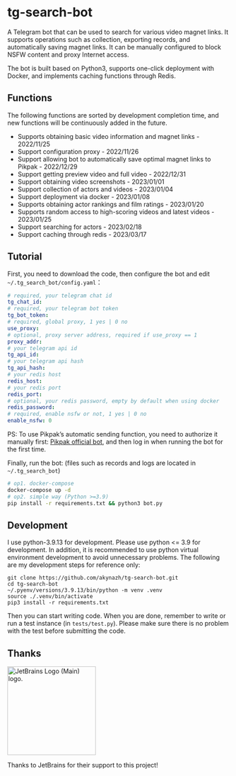 # tg-search-bot

A Telegram bot that can be used to search for various video magnet links. It supports operations such as collection, exporting records, and automatically saving magnet links. It can be manually configured to block NSFW content and proxy Internet access.

The bot is built based on Python3, supports one-click deployment with Docker, and implements caching functions through Redis.

## Functions

The following functions are sorted by development completion time, and new functions will be continuously added in the future.

- Supports obtaining basic video information and magnet links - 2022/11/25
- Support configuration proxy - 2022/11/26
- Support allowing bot to automatically save optimal magnet links to Pikpak - 2022/12/29
- Support getting preview video and full video - 2022/12/31
- Support obtaining video screenshots - 2023/01/01
- Support collection of actors and videos - 2023/01/04
- Support deployment via docker - 2023/01/08
- Supports obtaining actor rankings and film ratings - 2023/01/20
- Supports random access to high-scoring videos and latest videos - 2023/01/25
- Support searching for actors - 2023/02/18
- Support caching through redis - 2023/03/17

## Tutorial

First, you need to download the code, then configure the bot and edit `~/.tg_search_bot/config.yaml`：

```yaml
# required, your telegram chat id
tg_chat_id: 
# required, your telegram bot token
tg_bot_token: 
# required, global proxy, 1 yes | 0 no
use_proxy: 
# optional, proxy server address, required if use_proxy == 1
proxy_addr: 
# your telegram api id
tg_api_id: 
# your telegram api hash
tg_api_hash: 
# your redis host
redis_host: 
# your redis port
redis_port: 
# optional, your redis password, empty by default when using docker
redis_password: 
# required, enable nsfw or not, 1 yes | 0 no
enable_nsfw: 0
```

PS: To use Pikpak’s automatic sending function, you need to authorize it manually first: [Pikpak official bot](https://t.me/PikPak6_Bot), and then log in when running the bot for the first time.

Finally, run the bot: (files such as records and logs are located in `~/.tg_search_bot`)

```sh
# op1. docker-compose
docker-compose up -d
# op2. simple way (Python >=3.9)
pip install -r requirements.txt && python3 bot.py
```

## Development

I use python-3.9.13 for development. Please use python <= 3.9 for development. In addition, it is recommended to use python virtual environment development to avoid unnecessary problems. The following are my development steps for reference only:

```shell
git clone https://github.com/akynazh/tg-search-bot.git
cd tg-search-bot
~/.pyenv/versions/3.9.13/bin/python -m venv .venv
source ./.venv/bin/activate
pip3 install -r requirements.txt
```

Then you can start writing code. When you are done, remember to write or run a test instance (in `tests/test.py`). Please make sure there is no problem with the test before submitting the code.

## Thanks

<a href="https://www.jetbrains.com/">
<img src="https://resources.jetbrains.com/storage/products/company/brand/logos/jb_beam.png" alt="JetBrains Logo (Main) logo." style="width: 200px;"></a>

Thanks to JetBrains for their support to this project!
